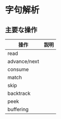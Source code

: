 # 字句解析

## 主要な操作

| 操作            | 説明 |
|-----------------|------|
| read            |      |
| advance/next    |      |
| consume         |      |
| match           |      |
| skip            |      |
| backtrack       |      |
| peek            |      |
| buffering       |      |

